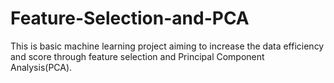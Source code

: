 # Feature-Selection-and-PCA
This is basic machine learning project aiming to increase the data efficiency and score through feature selection and Principal Component Analysis(PCA).
